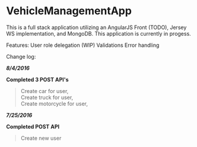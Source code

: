 # VehicleManagementApp

This is a full stack application utilizing an AngularJS Front (TODO), Jersey WS implementation, and MongoDB. 
This application is currently in progess.

Features:
  User role delegation (WIP)
  Validations
  Error handling

Change log:

<b><i>8/4/2016</b></i>

<b>Completed 3 POST API's</b>
  > Create car for user,<br>
  > Create truck for user,<br>
  > Create motorcycle for user,<br>
  
<b><i>7/25/2016</b></i>

<b>Completed POST API</b>
  > Create new user
